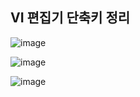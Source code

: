 ## VI 편집기 단축키 정리

![image](https://user-images.githubusercontent.com/87008955/126459639-a9bbd8ad-c58f-46a8-8e67-3c1472de3603.png)

![image](https://user-images.githubusercontent.com/87008955/126459671-ea7ef0a3-f76f-48cb-bbc4-b56eada67af3.png)

![image](https://user-images.githubusercontent.com/87008955/126459697-5405fc01-68b4-452b-b988-d8a9e12b74ac.png)

